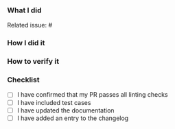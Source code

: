 ### What I did

Related issue: #

### How I did it

### How to verify it

### Checklist

- [ ] I have confirmed that my PR passes all linting checks
- [ ] I have included test cases
- [ ] I have updated the documentation
- [ ] I have added an entry to the changelog
